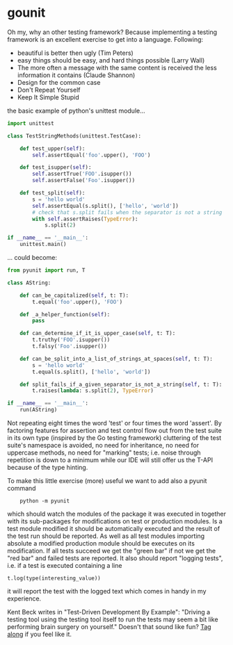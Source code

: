 # gounit

Oh my, why an other testing framework?  Because implementing a testing
framework is an excellent exercise to get into a language.  Following:

- beautiful is better then ugly (Tim Peters)
- easy things should be easy, and hard things possible (Larry Wall)
- The more often a message with the same content is received the less
  information it contains (Claude Shannon)
- Design for the common case
- Don't Repeat Yourself
- Keep It Simple Stupid

the basic example of python's unittest module...

```py
import unittest

class TestStringMethods(unittest.TestCase):

    def test_upper(self):
        self.assertEqual('foo'.upper(), 'FOO')

    def test_isupper(self):
        self.assertTrue('FOO'.isupper())
        self.assertFalse('Foo'.isupper())

    def test_split(self):
        s = 'hello world'
        self.assertEqual(s.split(), ['hello', 'world'])
        # check that s.split fails when the separator is not a string
        with self.assertRaises(TypeError):
            s.split(2)

if __name__ == '__main__':
    unittest.main()
```

... could become:

```py
from pyunit import run, T

class AString: 

    def can_be_capitalized(self, t: T):
        t.equal('foo'.upper(), 'FOO')

    def _a_helper_function(self):
        pass

    def can_determine_if_it_is_upper_case(self, t: T):
        t.truthy('FOO'.isupper())
        t.falsy('Foo'.isupper())

    def can_be_split_into_a_list_of_strings_at_spaces(self, t: T):
        s = 'hello world'
        t.equal(s.split(), ['hello', 'world'])

    def split_fails_if_a_given_separator_is_not_a_string(self, t: T):
        t.raises(lambda: s.split(2), TypeError)

if __name__ == '__main__':
    run(AString)
```

Not repeating eight times the word 'test' or four times the word
'assert'.  By factoring features for assertion and test control flow out
from the test suite in its own type (inspired by the Go testing
framework) cluttering of the test suite's namespace is avoided, no need
for inheritance, no need for uppercase methods, no need for "marking"
tests; i.e. noise through repetition is down to a minimum while our IDE
will still offer us the T-API because of the type hinting.

To make this little exercise (more) useful we want to add also a pyunit
command

```
    python -m pyunit
```

which should watch the modules of the package it was executed in
together with its sub-packages for modifications on test or production
modules.  Is a test module modified it should be automatically executed
and the result of the test run should be reported.  As well as all test
modules importing absolute a modified production module should be
executes on its modification.  If all tests succeed we get the "green
bar" if not we get the "red bar" and failed tests are reported.  It also
should report "logging tests", i.e. if a test is executed containing a
line

    t.log(type(interesting_value))

it will report the test with the logged text which comes in handy in
my experience.

Kent Beck writes in "Test-Driven Development By Example": "Driving a
testing tool using the testing tool itself to run the tests may seem a
bit like performing brain surgery on yourself." Doesn't that sound like
fun?  [Tag along](https://github.com/slukits/pyunit/blob/main/01_ran.md)
if you feel like it.
